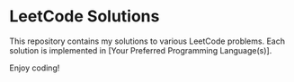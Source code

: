 # LeetCode Solutions

This repository contains my solutions to various LeetCode problems. Each solution is implemented in [Your Preferred Programming Language(s)].

Enjoy coding!